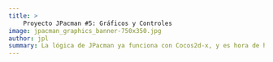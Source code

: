 ```yaml
---
title: >
    Proyecto JPacman #5: Gráficos y Controles
image: jpacman_graphics_banner-750x350.jpg
author: jpl
summary: La lógica de JPacman ya funciona con Cocos2d-x, y es hora de hacer funcionar los gráficos y los controles para hacerlo jugable nuevamente.
---
```


